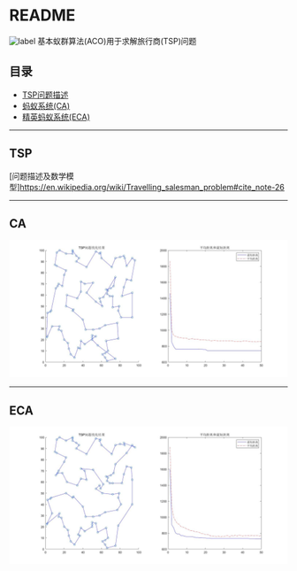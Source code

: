 README
===========================
![label](https://img.shields.io/badge/TSP-ACO-brightgreen.svg)
基本蚁群算法(ACO)用于求解旅行商(TSP)问题

## 目录
* [TSP问题描述](#TSP)
* [蚂蚁系统(CA)](#CA)
* [精英蚂蚁系统(ECA)](#ECA)

***

TSP
---
[问题描述及数学模型]https://en.wikipedia.org/wiki/Travelling_salesman_problem#cite_note-26

***
CA
-----
![CA](/result/TSP问题求解结果(蚁群算法).jpg)

***
ECA
---
![ECA](result/TSP问题求解结果（精英蚂蚁系统）.jpg)
